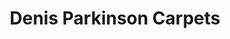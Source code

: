 ---
title: "Denis Parkinson Carpets"
url: /bexhill-on-sea/denis-parkinson-carpets/
shop: Teppiche
---